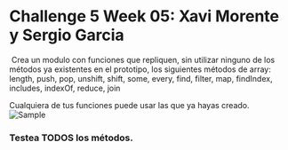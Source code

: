 # Challenge 5 Week 05: Xavi Morente y Sergio Garcia
​
Crea un modulo con funciones que repliquen, sin utilizar ninguno de los métodos ya existentes en el prototipo, los siguientes métodos de array: length, push, pop, unshift, shift, some, every, find, filter, map, findIndex, includes, indexOf, reduce, join

Cualquiera de tus funciones puede usar las que ya hayas creado.
​
![Sample](../Screenshot_20220126_170655.png)

### Testea TODOS los métodos.
